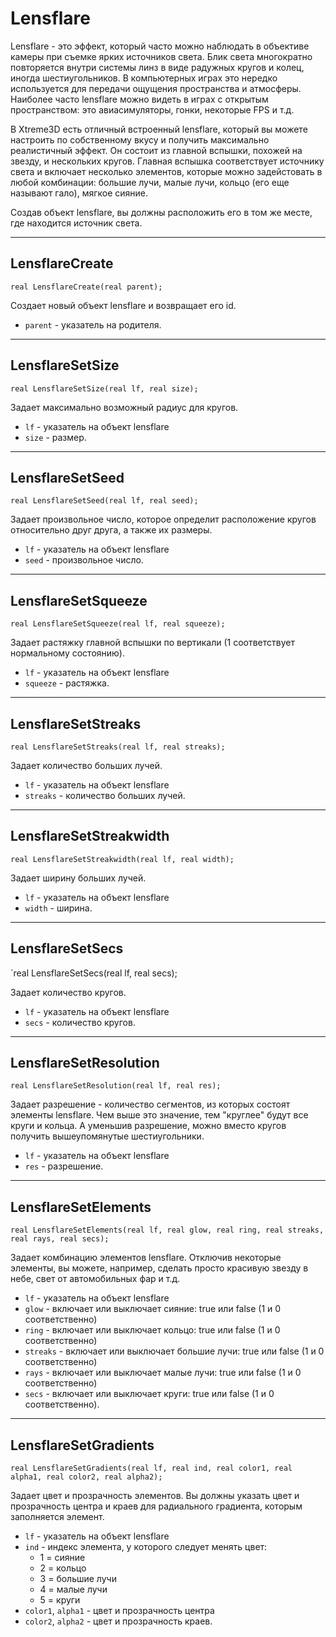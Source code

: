 # Lensflare

Lensflare - это эффект, который часто можно наблюдать в объективе камеры при съемке ярких источников света. Блик света многократно повторяется внутри системы линз в виде радужных кругов и колец, иногда шестиугольников. В компьютерных играх это нередко используется для передачи ощущения пространства и атмосферы. Наиболее часто lensflare можно видеть в играх с открытым пространством: это авиасимуляторы, гонки, некоторые FPS и т.д.

В Xtreme3D есть отличный встроенный lensflare, который вы можете настроить по собственному вкусу и получить максимально реалистичный эффект. Он состоит из главной вспышки, похожей на звезду, и нескольких кругов. Главная вспышка соответствует источнику света и включает несколько элементов, которые можно задейстовать в любой комбинации: большие лучи, малые лучи, кольцо (его еще называют гало), мягкое сияние.

Создав объект lensflare, вы должны расположить его в том же месте, где находится источник света.

---

## LensflareCreate

`real LensflareCreate(real parent);`

Создает новый объект lensflare и возвращает его id.

- `parent` - указатель на родителя.

---

## LensflareSetSize

`real LensflareSetSize(real lf, real size);`

Задает максимально возможный радиус для кругов.

- `lf` - указатель на объект lensflare
- `size` - размер.

---

## LensflareSetSeed

`real LensflareSetSeed(real lf, real seed);`

Задает произвольное число, которое определит расположение кругов относительно друг друга, а также их размеры.

- `lf` - указатель на объект lensflare
- `seed` - произвольное число.

---

## LensflareSetSqueeze

`real LensflareSetSqueeze(real lf, real squeeze);`

Задает растяжку главной вспышки по вертикали (1 соответствует нормальному состоянию).

- `lf` - указатель на объект lensflare
- `squeeze` - растяжка.

---

## LensflareSetStreaks

`real LensflareSetStreaks(real lf, real streaks);`

Задает количество больших лучей.

- `lf` - указатель на объект lensflare
- `streaks` - количество больших лучей.

---

## LensflareSetStreakwidth

`real LensflareSetStreakwidth(real lf, real width);`

Задает ширину больших лучей.

- `lf` - указатель на объект lensflare
- `width` - ширина.

---

## LensflareSetSecs

`real LensflareSetSecs(real lf, real secs);

Задает количество кругов.

- `lf` - указатель на объект lensflare
- `secs` - количество кругов.

---

## LensflareSetResolution

`real LensflareSetResolution(real lf, real res);`

Задает разрешение - количество сегментов, из которых состоят элементы lensflare. Чем выше это значение, тем "круглее" будут все круги и кольца. А уменьшив разрешение, можно вместо кругов получить вышеупомянутые шестиугольники.

- `lf` - указатель на объект lensflare
- `res` - разрешение.

---

## LensflareSetElements

`real LensflareSetElements(real lf, real glow, real ring, real streaks, real rays, real secs);`

Задает комбинацию элементов lensflare. Отключив некоторые элементы, вы можете, например, сделать просто красивую звезду в небе, свет от автомобильных фар и т.д.

- `lf` - указатель на объект lensflare
- `glow` - включает или выключает сияние: true или false (1 и 0 соответственно)
- `ring` - включает или выключает кольцо: true или false (1 и 0 соответственно)
- `streaks` - включает или выключает большие лучи: true или false (1 и 0 соответственно)
- `rays` - включает или выключает малые лучи: true или false (1 и 0 соответственно)
- `secs` - включает или выключает круги: true или false (1 и 0 соответственно).

---

## LensflareSetGradients

`real LensflareSetGradients(real lf, real ind, real color1, real alpha1, real color2, real alpha2);`

Задает цвет и прозрачность элементов. Вы должны указать цвет и прозрачность центра и краев для радиального градиента, которым заполняется элемент.

- `lf` - указатель на объект lensflare
- `ind` - индекс элемента, у которого следует менять цвет:
    - 1 = сияние
    - 2 = кольцо
    - 3 = большие лучи
    - 4 = малые лучи
    - 5 = круги
- `color1`, `alpha1` - цвет и прозрачность центра
- `color2`, `alpha2` - цвет и прозрачность краев.
